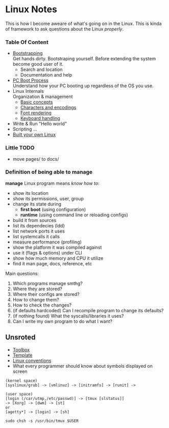 # Linux Notes
This is how I become aweare of what's going on in the Linux. This is kinda of framework to ask questions about the Linux *properly*.

### Table Of Content
* [Bootstrapping](https://github.com/timfayz/simply-linux) <br>
Get hands dirty. Bootstraping yourself. Before extending the system become good user of it.
    * Search and location
    * Documentation and help
* [PC Boot Process](pages/pc-boot.md) <br>
Understand how your PC booting up regardless of the OS you use.
* Linux Internals <br>
Organization & management
    * [Basic concepts](pages/basic-concepts.md)
    * [Characters and encodings](pages/charset-encoding.md)
    * [Font rendering](pages/font-rendering.md)
    * [Keyboard handling](pages/keyboard-handling.md)
* Write & Run "Hello world"
* Scripting
...
* [Built your own Linux](http://www.linuxfromscratch.org/blfs/)

### Little TODO
* move pages/ to docs/

### Definition of being able to manage
**manage** Linux program means _know how to_:
* show its location
* show its permissions, user, group
* change its state during 
    * **first boot** (using configuration)
    * **runtime** (using command line or reloading configs)
* build it from sources
* list its dependecies (ldd)
* list network ports it uses
* list systemcalls it calls
* measure performance (profiling) 
* show the platform it was compiled against
* use it (flags & options) under CLI
* show how much memory and CPU it utilize
* find it man page, docs, reference, etc

Main questions:
1. Which programs manage smthg?
1. Where they are stored?
1. Where their configs are stored?
1. How to change them?
1. How to check the changes?
1. (if defaults hardcoded) Can I recompile program to change its defaults?
1. (if nothing found) What the syscalls/libraries it uses?
1. Can I write my own program to do what I want?

## Unsroted
* [Toolbox](pages/toolbox.md)
* [Template](pages/template.md)
* [Linux conventions](pages/linux-conventions.md)
* What every programmer should know about symbols displayed on screen
```
(kernel space)
[syslinux/grub] -> [vmlinuz] -> [initramfs] -> [runit] ->

(user space)
[login (/car/utmp,/etc/passwd)] -> [tmux [slstatus]]
-> [Xorg] -> [dwm] -> [st]
or
[agetty*] -> [login] -> [sh]

sudo chsh -s /usr/bin/tmux $USER
```
